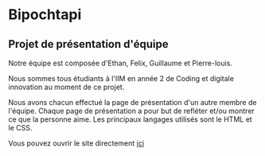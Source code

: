 # Bipochtapi
## Projet de présentation d'équipe
Notre équipe est composée d'Ethan, Felix, Guillaume et Pierre-louis.

Nous sommes tous étudiants à l'IIM en année 2 de Coding et digitale innovation au moment de ce projet.

Nous avons chacun effectué la page de présentation d'un autre membre de l'équipe. Chaque page de présentation a pour but de refléter et/ou montrer ce que la personne aime.
Les principaux langages utilisés sont le HTML et le CSS.

Vous pouvez ouvrir le site directement <a href="https://nalithdev.github.io/Site_groupe/Ethan.html">ici</a>

